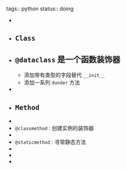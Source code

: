 tags:: python
status:: doing

-
- ## `Class`
- `@dataclass` 是一个函数装饰器
	-
	- 添加带有类型的字段替代 `__init__`
	- 添加一系列 `dunder` 方法
-
- ## `Method`
-
- `@classmethod` : 创建实例的装饰器
-
- `@staticmethod` : 寻常静态方法
-
-
-
